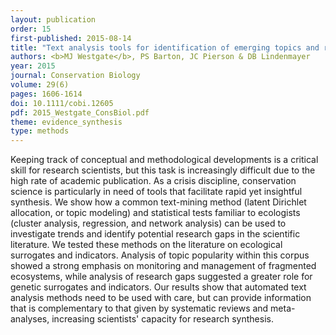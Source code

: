 ```yaml
---
layout: publication
order: 15
first-published: 2015-08-14
title: "Text analysis tools for identification of emerging topics and research gaps in conservation science."
authors: <b>MJ Westgate</b>, PS Barton, JC Pierson & DB Lindenmayer
year: 2015
journal: Conservation Biology
volume: 29(6)
pages: 1606-1614
doi: 10.1111/cobi.12605
pdf: 2015_Westgate_ConsBiol.pdf
theme: evidence_synthesis
type: methods
---
```

Keeping track of conceptual and methodological developments is a critical skill for research scientists, but this task is increasingly difficult due to the high rate of academic publication. As a crisis discipline, conservation science is particularly in need of tools that facilitate rapid yet insightful synthesis. We show how a common text-mining method (latent Dirichlet allocation, or topic modeling) and statistical tests familiar to ecologists (cluster analysis, regression, and network analysis) can be used to investigate trends and identify potential research gaps in the scientific literature. We tested these methods on the literature on ecological surrogates and indicators. Analysis of topic popularity within this corpus showed a strong emphasis on monitoring and management of fragmented ecosystems, while analysis of research gaps suggested a greater role for genetic surrogates and indicators. Our results show that automated text analysis methods need to be used with care, but can provide information that is complementary to that given by systematic reviews and meta-analyses, increasing scientists' capacity for research synthesis.